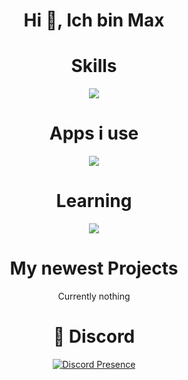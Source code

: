 <h1 align="center">Hi 👋, Ich bin Max</h1>
<!-- <div align="center">
    &nbsp;&nbsp;&nbsp;&nbsp;&nbsp;<a href="https://www.youtube.com/watch?v=dQw4w9WgXcQ"><img src="https://readme-typing-svg.herokuapp.com?font=Caveat&weight=500&size=30&pause=1000&color=026ADD&center=true&vCenter=true&random=false&width=435&lines=Discord+Bot+Developer;Learning+React;Unprofessional+Minecraft+Player" alt="Typing SVG" /></a>
</div>
 -->
 
<div align="center">
    <h1>Skills</h1>
    <a href="https://www.youtube.com/watch?v=dQw4w9WgXcQ"><img src="https://skillicons.dev/icons?i=react,postgres,js,ts,py,express"></img></a>
</div>

<div align="center">
    <h1>Apps i use</h1>
    <a href="https://www.youtube.com/watch?v=dQw4w9WgXcQ"><img src="https://skillicons.dev/icons?i=discord,github,vscode,powershell"></img></a>
</div>

<div align="center">
    <h1>Learning</h1>
    <a href="https://www.youtube.com/watch?v=dQw4w9WgXcQ"><img src="https://skillicons.dev/icons?i=react"></img></a>
</div>

<div align="center">
    <h1>My newest Projects</h1>
    <p>Currently nothing</p>
<!--     <a href="https://guesstheartist.vercel.app/">Guess the Artist</a><br>
    <a href="https://terminalmoviedb.vercel.app/">Terminal Movie DB</a>
</div> -->


<div align="center">
    <h1>💬 Discord</h1>
    <a href="https://discord.com/users/1187384354108874822">
        <img src="https://lanyard-profile-readme.vercel.app/api/1187384354108874822" alt="Discord Presence" title="Discord Presence">
    </a>
</div>
